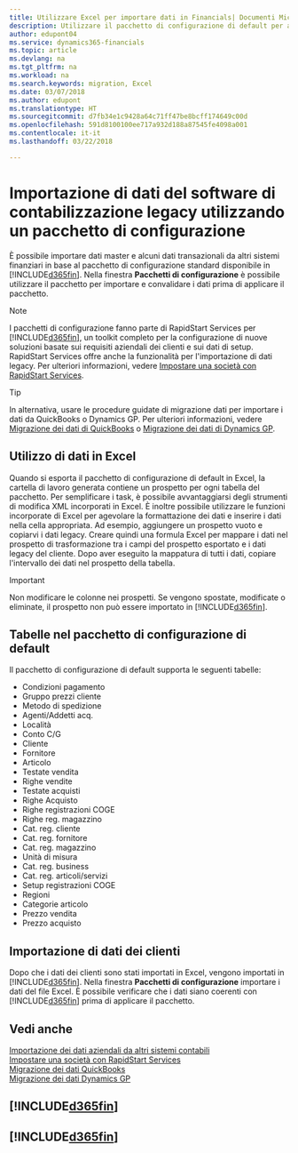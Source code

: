 ```yaml
---
title: Utilizzare Excel per importare dati in Financials| Documenti Microsoft
description: Utilizzare il pacchetto di configurazione di default per aggiungere i dati del cliente in Excel e importare nuovamente i dati in Finance and Operations, Business edition.
author: edupont04
ms.service: dynamics365-financials
ms.topic: article
ms.devlang: na
ms.tgt_pltfrm: na
ms.workload: na
ms.search.keywords: migration, Excel
ms.date: 03/07/2018
ms.author: edupont
ms.translationtype: HT
ms.sourcegitcommit: d7fb34e1c9428a64c71ff47be8bcff174649c00d
ms.openlocfilehash: 591d8100100ee717a932d188a87545fe4098a001
ms.contentlocale: it-it
ms.lasthandoff: 03/22/2018

---
```

# <a name="importing-data-from-legacy-accounting-software-using-a-configuration-package"></a>Importazione di dati del software di contabilizzazione legacy utilizzando un pacchetto di configurazione
È possibile importare dati master e alcuni dati transazionali da altri sistemi finanziari in base al pacchetto di configurazione standard disponibile in [!INCLUDE[d365fin](includes/d365fin_md.md)]. Nella finestra **Pacchetti di configurazione** è possibile utilizzare il pacchetto per importare e convalidare i dati prima di applicare il pacchetto.  

> [!NOTE]  
> I pacchetti di configurazione fanno parte di RapidStart Services per [!INCLUDE[d365fin](includes/d365fin_md.md)], un toolkit completo per la configurazione di nuove soluzioni basate sui requisiti aziendali dei clienti e sui dati di setup. RapidStart Services offre anche la funzionalità per l'importazione di dati legacy. Per ulteriori informazioni, vedere [Impostare una società con RapidStart Services](admin-set-up-a-company-with-rapidstart.md).

> [!TIP]  
>   In alternativa, usare le procedure guidate di migrazione dati per importare i dati da QuickBooks o Dynamics GP. Per ulteriori informazioni, vedere [Migrazione dei dati di QuickBooks](ui-extensions-quickbooks-data-migration.md) o [Migrazione dei dati di Dynamics GP](ui-extensions-dynamicsgp-data-migration.md).  

## <a name="working-with-data-in-excel"></a>Utilizzo di dati in Excel
Quando si esporta il pacchetto di configurazione di default in Excel, la cartella di lavoro generata contiene un prospetto per ogni tabella del pacchetto. Per semplificare i task, è possibile avvantaggiarsi degli strumenti di modifica XML incorporati in Excel. È inoltre possibile utilizzare le funzioni incorporate di Excel per agevolare la formattazione dei dati e inserire i dati nella cella appropriata. Ad esempio, aggiungere un prospetto vuoto e copiarvi i dati legacy. Creare quindi una formula Excel per mappare i dati nel prospetto di trasformazione tra i campi del prospetto esportato e i dati legacy del cliente. Dopo aver eseguito la mappatura di tutti i dati, copiare l'intervallo dei dati nel prospetto della tabella.  

> [!IMPORTANT]  
>  Non modificare le colonne nei prospetti. Se vengono spostate, modificate o eliminate, il prospetto non può essere importato in [!INCLUDE[d365fin](includes/d365fin_md.md)].

## <a name="tables-in-the-default-configuration-package"></a>Tabelle nel pacchetto di configurazione di default
Il pacchetto di configurazione di default supporta le seguenti tabelle:

-   Condizioni pagamento
-   Gruppo prezzi cliente
-   Metodo di spedizione
-   Agenti/Addetti acq.
-   Località
-   Conto C/G
-   Cliente
-   Fornitore
-   Articolo
-   Testate vendita
-   Righe vendite
-   Testate acquisti
-   Righe Acquisto
-   Righe registrazioni COGE
-   Righe reg. magazzino
-   Cat. reg. cliente
-   Cat. reg. fornitore
-   Cat. reg. magazzino
-   Unità di misura
-   Cat. reg. business
-   Cat. reg. articoli/servizi
-   Setup registrazioni COGE
-   Regioni
-   Categorie articolo
-   Prezzo vendita
-   Prezzo acquisto

## <a name="importing-customer-data"></a>Importazione di dati dei clienti
Dopo che i dati dei clienti sono stati importati in Excel, vengono importati in [!INCLUDE[d365fin](includes/d365fin_md.md)]. Nella finestra **Pacchetti di configurazione** importare i dati del file Excel. È possibile verificare che i dati siano coerenti con [!INCLUDE[d365fin](includes/d365fin_md.md)] prima di applicare il pacchetto.

## <a name="see-also"></a>Vedi anche
[Importazione dei dati aziendali da altri sistemi contabili](upload-data.md)  
[Impostare una società con RapidStart Services](admin-set-up-a-company-with-rapidstart.md)  
[Migrazione dei dati QuickBooks](ui-extensions-quickbooks-data-migration.md)  
[Migrazione dei dati Dynamics GP](ui-extensions-dynamicsgp-data-migration.md)  

## [!INCLUDE[d365fin](includes/free_trial_md.md)]  
## [!INCLUDE[d365fin](includes/training_link_md.md)]

